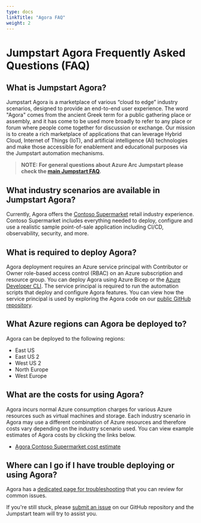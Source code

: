 ```yaml
---
type: docs
linkTitle: "Agora FAQ"
weight: 2
---
```


# Jumpstart Agora Frequently Asked Questions (FAQ)

## What is Jumpstart Agora?

Jumpstart Agora is a marketplace of various “cloud to edge” industry scenarios, designed to provide an end-to-end user experience. The word "Agora" comes from the ancient Greek term for a public gathering place or assembly, and it has come to be used more broadly to refer to any place or forum where people come together for discussion or exchange. Our mission is to create a rich marketplace of applications that can leverage Hybrid Cloud, Internet of Things (IoT), and artificial intelligence (AI) technologies and make those accessible for enablement and educational purposes via the Jumpstart automation mechanisms.

> __NOTE: For general questions about Azure Arc Jumpstart please check the [main Jumpstart FAQ](/faq/).__

## What industry scenarios are available in Jumpstart Agora?

Currently, Agora offers the [Contoso Supermarket](/azure_jumpstart_ag/contoso_supermarket/) retail industry experience. Contoso Supermarket includes everything needed to deploy, configure and use a realistic sample point-of-sale application including CI/CD, observability, security, and more.

## What is required to deploy Agora?

Agora deployment requires an Azure service principal with Contributor or Owner role-based access control (RBAC) on an Azure subscription and resource group. You can deploy Agora using Azure Bicep or the [Azure Developer CLI](https://learn.microsoft.com/azure/developer/azure-developer-cli/overview). The service principal is required to run the automation scripts that deploy and configure Agora features. You can view how the service principal is used by exploring the Agora code on our [public GitHub repository](https://github.com/microsoft/azure_arc).

## What Azure regions can Agora be deployed to?

Agora can be deployed to the following regions:

- East US
- East US 2
- West US 2
- North Europe
- West Europe

## What are the costs for using Agora?

Agora incurs normal Azure consumption charges for various Azure resources such as virtual machines and storage. Each industry scenario in Agora may use a different combination of Azure resources and therefore costs vary depending on the industry scenario used. You can view example estimates of Agora costs by clicking the links below.

- [Agora Contoso Supermarket cost estimate](https://aka.ms/AgoraContosoSupermarketCostEstimate)

## Where can I go if I have trouble deploying or using Agora?

Agora has a [dedicated page for troubleshooting](https://aka.ms/AgoraTroubleshooting) that you can review for common issues.

If you're still stuck, please [submit an issue](https://github.com/microsoft/azure_arc/issues/new/choose) on our GitHub repository and the Jumpstart team will try to assist you.
